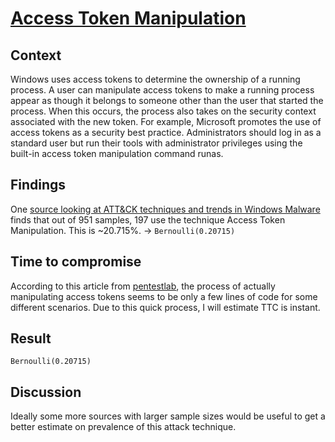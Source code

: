 # [Access Token Manipulation](https://attack.mitre.org/techniques/T1134/)

## Context
Windows uses access tokens to determine the ownership of a running process. A user can manipulate access tokens to make a running process appear as though it belongs to someone other than the user that started the process. When this occurs, the process also takes on the security context associated with the new token. For example, Microsoft promotes the use of access tokens as a security best practice. Administrators should log in as a standard user but run their tools with administrator privileges using the built-in access token manipulation command runas.

## Findings
One [source looking at ATT&CK techniques and trends in Windows Malware](https://krisk.io/post/sok-attack-securecomm19.pdf) finds that out of 951 samples, 197 use the technique Access Token Manipulation. This is ~20.715%. -> ```Bernoulli(0.20715)```

## Time to compromise
According to this article from [pentestlab](https://pentestlab.blog/2017/04/03/token-manipulation/), the process of actually manipulating access tokens seems to be only a few lines of code for some different scenarios. Due to this quick process, I will estimate TTC is instant. 

## Result
```Bernoulli(0.20715)```

## Discussion
Ideally some more sources with larger sample sizes would be useful to get a better estimate on prevalence of this attack technique. 